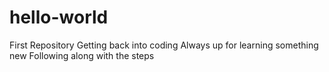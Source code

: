 # hello-world
First Repository
Getting back into coding
Always up for learning something new
Following along with the steps
